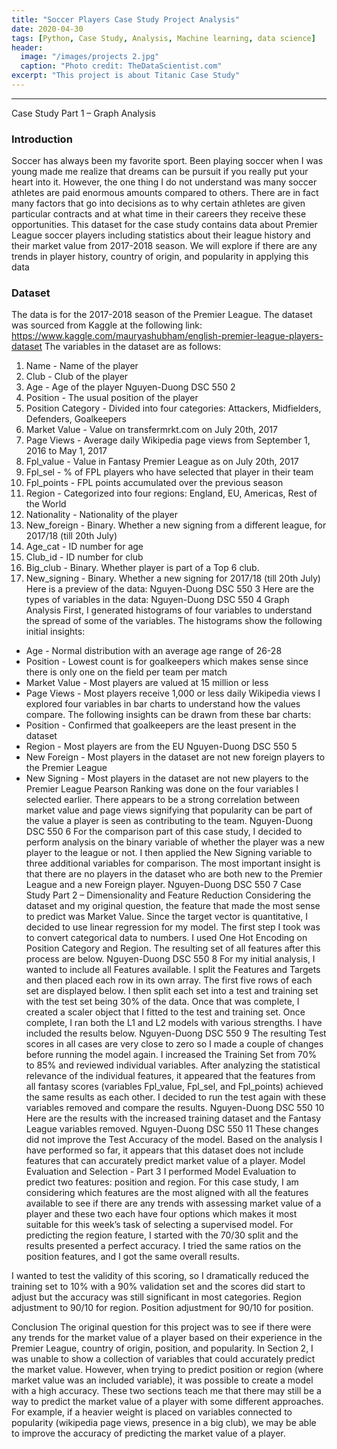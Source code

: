 ```yaml
---
title: "Soccer Players Case Study Project Analysis"
date: 2020-04-30
tags: [Python, Case Study, Analysis, Machine learning, data science]
header:
  image: "/images/projects 2.jpg"
  caption: "Photo credit: TheDataScientist.com"
excerpt: "This project is about Titanic Case Study"
---
```


********************************************


Case Study Part 1 – Graph Analysis

### Introduction
Soccer has always been my favorite sport. Been playing soccer when I was young made me realize that dreams can be pursuit if you really put your heart into it. 
However, the one thing I do not understand was many soccer athletes are paid enormous amounts compared to others. 
There are in fact many factors that go into decisions as to why certain athletes are given particular contracts and at what time in their careers they receive these opportunities. 
This dataset for the case study contains data about Premier League soccer players including statistics about their league history and their market value from 2017-2018 season. 
We will explore if there are any trends in player history, country of origin, and popularity in applying this data

### Dataset
The data is for the 2017-2018 season of the Premier League. The dataset was sourced from Kaggle at the following link: https://www.kaggle.com/mauryashubham/english-premier-league-players-dataset
The variables in the dataset are as follows:
1) Name - Name of the player
2) Club - Club of the player
3) Age - Age of the player
Nguyen-Duong DSC 550 2
4) Position - The usual position of the player
5) Position Category - Divided into four categories: Attackers, Midfielders, Defenders, Goalkeepers
6) Market Value - Value on transfermrkt.com on July 20th, 2017
7) Page Views - Average daily Wikipedia page views from September 1, 2016 to May 1, 2017
8) Fpl_value - Value in Fantasy Premier League as on July 20th, 2017
9) Fpl_sel - % of FPL players who have selected that player in their team
10) Fpl_points - FPL points accumulated over the previous season
11) Region - Categorized into four regions: England, EU, Americas, Rest of the World
12) Nationality - Nationality of the player
13) New_foreign - Binary. Whether a new signing from a different league, for 2017/18 (till 20th July)
14) Age_cat - ID number for age
15) Club_id - ID number for club
16) Big_club - Binary. Whether player is part of a Top 6 club.
17) New_signing - Binary. Whether a new signing for 2017/18 (till 20th July)
Here is a preview of the data:
Nguyen-Duong DSC 550 3
Here are the types of variables in the data:
Nguyen-Duong DSC 550 4
Graph Analysis
First, I generated histograms of four variables to understand the spread of some of the variables.
The histograms show the following initial insights:
- Age - Normal distribution with an average age range of 26-28
- Position - Lowest count is for goalkeepers which makes sense since there is only one on the field per team per match
- Market Value - Most players are valued at 15 million or less
- Page Views - Most players receive 1,000 or less daily Wikipedia views
I explored four variables in bar charts to understand how the values compare. The following insights can be drawn from these bar charts:
- Position - Confirmed that goalkeepers are the least present in the dataset
- Region - Most players are from the EU
Nguyen-Duong DSC 550 5
- New Foreign - Most players in the dataset are not new foreign players to the Premier League
- New Signing - Most players in the dataset are not new players to the Premier League
Pearson Ranking was done on the four variables I selected earlier. There appears to be a strong correlation between market value and page views signifying that popularity can be part of the value a player is seen as contributing to the team.
Nguyen-Duong DSC 550 6
For the comparison part of this case study, I decided to perform analysis on the binary variable of whether the player was a new player to the league or not.
I then applied the New Signing variable to three additional variables for comparison. The most important insight is that there are no players in the dataset who are both new to the Premier League and a new Foreign player.
Nguyen-Duong DSC 550 7
Case Study Part 2 – Dimensionality and Feature Reduction
Considering the dataset and my original question, the feature that made the most sense to predict was Market Value. Since the target vector is quantitative, I decided to use linear regression for my model.
The first step I took was to convert categorical data to numbers. I used One Hot Encoding on Position Category and Region. The resulting set of all features after this process are below.
Nguyen-Duong DSC 550 8
For my initial analysis, I wanted to include all Features available. I split the Features and
Targets and then placed each row in its own array. The first five rows of each set are displayed
below.
I then split each set into a test and training set with the test set being 30% of the data.
Once that was complete, I created a scaler object that I fitted to the test and training set. Once
complete, I ran both the L1 and L2 models with various strengths. I have included the results
below.
Nguyen-Duong DSC 550 9
The resulting Test scores in all cases are very close to zero so I made a couple of changes before running the model again. I increased the Training Set from 70% to 85% and reviewed individual variables.
After analyzing the statistical relevance of the individual features, it appeared that the features from all fantasy scores (variables Fpl_value, Fpl_sel, and Fpl_points) achieved the same results as each other. I decided to run the test again with these variables removed and compare the results.
Nguyen-Duong DSC 550 10
Here are the results with the increased training dataset and the Fantasy League variables removed.
Nguyen-Duong DSC 550 11
These changes did not improve the Test Accuracy of the model. Based on the analysis I
have performed so far, it appears that this dataset does not include features that can accurately
predict market value of a player.
Model Evaluation and Selection - Part 3
I performed Model Evaluation to predict two features: position and region. For this case
study, I am considering which features are the most aligned with all the features available to see
if there are any trends with assessing market value of a player and these two each have four
options which makes it most suitable for this week’s task of selecting a supervised model.
For predicting the region feature, I started with the 70/30 split and the results presented a
perfect accuracy.
I tried the same ratios on the position features, and I got the same overall results.

I wanted to test the validity of this scoring, so I dramatically reduced the training set to 10% with
a 90% validation set and the scores did start to adjust but the accuracy was still significant in
most categories.
Region adjustment to 90/10 for region.
Position adjustment for 90/10 for position.

Conclusion
The original question for this project was to see if there were any trends for the market value of a
player based on their experience in the Premier League, country of origin, position, and
popularity. In Section 2, I was unable to show a collection of variables that could accurately
predict the market value. However, when trying to predict position or region (where market value was an included variable), it was possible to create a model with a high accuracy. These
two sections teach me that there may still be a way to predict the market value of a player with
some different approaches. For example, if a heavier weight is placed on variables connected to
popularity (wikipedia page views, presence in a big club), we may be able to improve the
accuracy of predicting the market value of a player.
